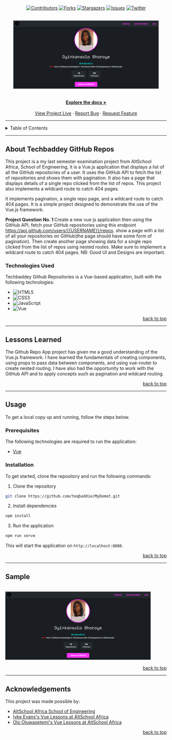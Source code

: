<!-- Project Shields -->
<a name="readme-top"></a>


<div align="center">

  [![Contributors][contributors-shield]][contributors-url]
  [![Forks][forks-shield]][forks-url]
  [![Stargazers][stars-shield]][stars-url]
  [![Issues][issues-shield]][issues-url]
  [![Twitter][twitter-shield]][twitter-url]
</div>

<!-- Project Logo -->
<br />
<div align="center">
  <img src="static/screenshot.png" alt="Logo" width="90%" height="30%">
</div>

<br />

<div>
  <p align="center">
    <a href="https://github.com/techbaddey/techbaddey-github-repositories#readme"><strong>Explore the docs »</strong></a>
    <br />
    <br />
    <a href="https://techbaddey-github-repositories.netlify.app/">View Project Live</a>
    ·
    <a href="https://github.com/techbaddey/techbaddey-github-repositories/issues">Report Bug</a>
    ·
    <a href="https://github.com/techbaddey/tecgbaddey-github-repositories/issues">Request Feature</a>
  </p>
</div>

---

<!-- Table of Contents -->
<details>
  <summary>Table of Contents</summary>
  <ol>
    <li>
      <a href="#about-teqbaddie-repos">About Techbaddey GitHub Repositories</a>
      <ul>
        <li><a href="#technologies-used">Technologies Used</a></li>
      </ul>
    </li>
    <li>
      <a href="#lessons-learned">Lessons Learned</a>
    </li>
    <li>
      <a href="#usage">Usage</a>
      <ul>
        <li><a href="#prerequisites">Prerequisites</a></li>
        <li><a href="#installation">Installation</a></li>
      </ul>
    </li>    
    <li><a href="#sample">Sample</a></li>
    <li><a href="#acknowledgements">Acknowledgements</a></li>
  </ol>
</details>

---


<!-- Markdown Links & Images -->
[contributors-shield]: https://img.shields.io/github/contributors/teqbaddie/teqbaddie-repos.svg?style=for-the-badge
[contributors-url]: https://github.com/teqbaddie/teqbaddie-repos/graphs/contributors
[forks-shield]: https://img.shields.io/github/forks/teqbaddie/teqbaddie-repos.svg?style=for-the-badge
[forks-url]: https://github.com/teqbaddie/teqbaddie-repos/network/members
[stars-shield]: https://img.shields.io/github/stars/teqbaddie/teqbaddie-repos.svg?style=for-the-badge
[stars-url]: https://github.com/teqbaddie/teqbaddie-repos/stargazers
[issues-shield]: https://img.shields.io/github/issues/teqbaddie/teqbaddie-repos.svg?style=for-the-badge
[issues-url]: https://github.com/Teqbaddie/teqbaddie-reposissues
[twitter-shield]: https://img.shields.io/badge/-@techbaddey-1ca0f1?style=for-the-badge&logo=twitter&logoColor=white&link=https://twitter.com/techbaddey
[twitter-url]: https://twitter.com/techabddey
[html5]: https://img.shields.io/badge/html5-%23E34F26.svg?style=for-the-badge&logo=html5&logoColor=white
[css3]: https://img.shields.io/badge/css3-%231572B6.svg?style=for-the-badge&logo=css3&logoColor=white
[javascript]: https://img.shields.io/badge/javascript-%23323330.svg?style=for-the-badge&logo=javascript&logoColor=%23F7DF1E
[vue]: https://img.shields.io/badge/vue-%2341B883.svg?style=for-the-badge&logo=vue.js&logoColor=white


<!-- About the Project -->
## About Techbaddey GitHub Repos

This project is a my last semester examination project from AltSchool Africa, School of Engineering, it is a Vue.js application that displays a list of all the GitHub repositories of a user. It uses the GitHub API to fetch the list of repositories and shows them with pagination. It also has a page that displays details of a single repo clicked from the list of repos. This project also implements a wildcard route to catch 404 pages.

It implements pagination, a single repo page, and a wildcard route to catch 404 pages. It is a simple project designed to demonstrate the use of the Vue.js framework.

<b> Project Question No. 1 </b>
Create a new vue js application then using the GitHub API, fetch your GitHub repositories using this endpoint https://api.github.com/users/{{USERNAME}}/repos. show a page with a list of all your repositories on GitHub(the page should have some form of pagination). Then create another page showing data for a single repo clicked from the list of repos using nested routes. Make sure to implement a wildcard route to catch 404 pages. NB: Good UI and Designs are important.

### Technologies Used

Techbaddey Github Repositories is a Vue-based application, built with the following technologies: 

- ![HTML5][html5]
- ![CSS3][css3]
- ![JavaScript][javascript]
- ![Vue][vue]

<p align="right"><a href="#readme-top">back to top</a></p>

---

<!-- Lessons from the Project -->
## Lessons Learned

The Github Repo App project has given me a good understanding of the Vue.js framework. I have learned the fundamentals of creating components, using props to pass data between components, and using vue-router to create nested routing. I have also had the opportunity to work with the GitHub API and to apply concepts such as pagination and wildcard routing.

<p align="right"><a href="#readme-top">back to top</a></p>

---

<!-- GETTING STARTED -->
## Usage

To get a local copy up and running, follow the steps below.

### Prerequisites

The following technologies are required to run the application:
* [Vue](https://vuejs.org/)

### Installation

To get started, clone the repository and run the following commands:

1. Clone the repository
```bash
git clone https://github.com/teqbaddie/MyDomot.git
```
2. Install dependencies
```bash
npm install
```
3. Run the application
```bash
npm run serve
```
This will start the application on `http://localhost:8080`.

<p align="right"><a href="#readme-top">back to top</a></p>

---

<!-- Sample -->
## Sample

<br />

<img src="static/screenshot.png" alt="Logo" width="90%" height="30%">

<br/>

<p align="right"><a href="#readme-top">back to top</a></p>

---

<!-- Acknowledgements -->
## Acknowledgements

This project was made possible by:

* [AltSchool Africa School of Engineering](https://altschoolafrica.com/schools/engineering)
* [Iyke Evans's Vue Lessons at AltSchool Africa](https://github.com/iykeevans)
* [Olo Oluwasetemi's Vue Lessons at AltSchool Africa](https://github.com/oluwasetemi)


<p align="right"><a href="#readme-top">back to top</a></p>
